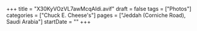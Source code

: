 +++
title = "X30KyVOzVL7awMcqAIdi.avif"
draft = false
tags = ["Photos"]
categories = ["Chuck E. Cheese's"]
pages = ["Jeddah (Corniche Road), Saudi Arabia"]
startDate = ""
+++
